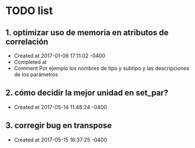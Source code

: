 # TODO list
## 1. optimizar uso de memoria en atributos de correlación
- Created at   2017-01-06 17:11:02 -0400
- Completed at 
- Comment      Por ejemplo los nombres de tipo y subtipo y las descripciones de los parámetros

## 2. cómo decidir la mejor unidad en set_par?
- Created at   2017-05-14 11:48:24 -0400

## 3. corregir bug en transpose
- Created at   2017-05-15 16:37:25 -0400

